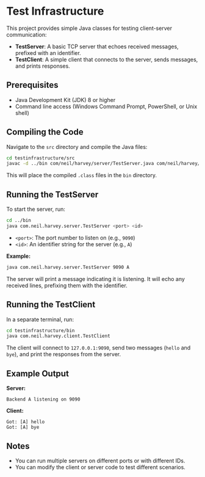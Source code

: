 # Test Infrastructure

This project provides simple Java classes for testing client-server communication:
- **TestServer**: A basic TCP server that echoes received messages, prefixed with an identifier.
- **TestClient**: A simple client that connects to the server, sends messages, and prints responses.

## Prerequisites
- Java Development Kit (JDK) 8 or higher
- Command line access (Windows Command Prompt, PowerShell, or Unix shell)

## Compiling the Code

Navigate to the `src` directory and compile the Java files:

```sh
cd testinfrastructure/src
javac -d ../bin com/neil/harvey/server/TestServer.java com/neil/harvey/client/TestClient.java
```

This will place the compiled `.class` files in the `bin` directory.

## Running the TestServer

To start the server, run:

```sh
cd ../bin
java com.neil.harvey.server.TestServer <port> <id>
```

- `<port>`: The port number to listen on (e.g., `9090`)
- `<id>`: An identifier string for the server (e.g., `A`)

**Example:**

```sh
java com.neil.harvey.server.TestServer 9090 A
```

The server will print a message indicating it is listening. It will echo any received lines, prefixing them with the identifier.

## Running the TestClient

In a separate terminal, run:

```sh
cd testinfrastructure/bin
java com.neil.harvey.client.TestClient
```

The client will connect to `127.0.0.1:9090`, send two messages (`hello` and `bye`), and print the responses from the server.

## Example Output

**Server:**
```
Backend A listening on 9090
```

**Client:**
```
Got: [A] hello
Got: [A] bye
```

## Notes
- You can run multiple servers on different ports or with different IDs.
- You can modify the client or server code to test different scenarios.